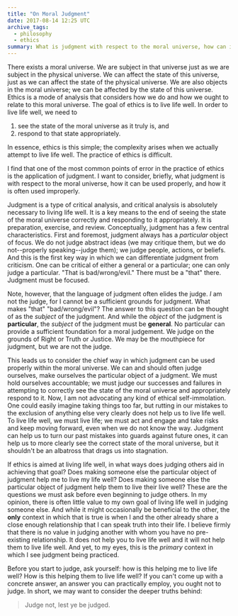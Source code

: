 ```yaml
---
title: "On Moral Judgment"
date: 2017-08-14 12:25 UTC
archive_tags:
  - philosophy
  - ethics
summary: What is judgment with respect to the moral universe, how can it be used properly, and how is it often used improperly?
---
```


There exists a moral universe. We are subject in that universe just as we are subject in the physical universe. We can affect the state of this universe, just as we can affect the state of the physical universe. We are also objects in the moral universe; we can be affected by the state of this universe. Ethics is a mode of analysis that considers how we do and how we ought to relate to this moral universe. The goal of ethics is to live life well. In order to live life well, we need to

1. see the state of the moral universe as it truly is, and
2. respond to that state appropriately.

In essence, ethics is this simple; the complexity arises when we actually attempt to live life well. The practice of ethics is difficult.

I find that one of the most common points of error in the practice of ethics is the application of judgment. I want to consider, briefly, what judgment is with respect to the moral universe, how it can be used properly, and how it is often used improperly.

Judgment is a type of critical analysis, and critical analysis is absolutely necessary to living life well. It is a key means to the end of seeing the state of the moral universe correctly and responding to it appropriately. It is preparation, exercise, and review. Conceptually, judgment has a few central characteristics. First and foremost, judgment always has a _particular_ object of focus. We do not judge abstract ideas (we may critique them, but we do not--properly speaking--judge them); we judge people, actions, or beliefs. And this is the first key way in which we can differentiate judgment from criticism. One can be critical of either a general or a particular; one can only judge a particular. "That is bad/wrong/evil."  There must be a "that" there. Judgment must be focused.

Note, however, that the language of judgment often elides the judge. _I_ am not the judge, for I cannot be a sufficient grounds for judgment. What makes "that" "bad/wrong/evil"? The answer to this question can be thought of as the _subject_ of the judgment. And while the _object_ of the judgment is **particular**, the _subject_ of the judgment must be **general**. No particular can provide a sufficient foundation for a moral judgement. We judge on the grounds of Right or Truth or Justice. We may be the mouthpiece for judgment, but we are not the judge.

This leads us to consider the chief way in which judgment can be used properly within the moral universe. We can and should often judge ourselves, make ourselves the particular object of a judgment. We must hold ourselves accountable; we must judge our successes and failures in attempting to correctly see the state of the moral universe and appropriately respond to it. Now, I am not advocating any kind of ethical self-immolation. One could easily imagine taking things too far, but rutting in our mistakes to the exclusion of anything else very clearly does not help us to live life well. To live life well, we must live life; we must act and engage and take risks and keep moving forward, even when we do not know the way. Judgment can help us to turn our past mistakes into guards against future ones, it can help us to more clearly see the correct state of the moral universe, but it shouldn't be an albatross that drags us into stagnation.

If ethics is aimed at living life well, in what ways does judging others aid in achieving that goal? Does making someone else the particular object of judgment help me to live my life well? Does making someone else the particular object of judgment help them to live their live well? These are the questions we must ask before even beginning to judge others. In my opinion, there is often little value to my own goal of living life well in judging someone else. And while it might occasionally be beneficial to the other, the **only** context in which that is true is when I and the other already share a close enough relationship that I can speak truth into their life. I believe firmly that there is no value in judging another with whom you have no pre-existing relationship. It does not help you to live life well and it will not help them to live life well. And yet, to my eyes, this is the _primary_ context in which I see judgment being practiced.

Before you start to judge, ask yourself: how is this helping me to live life well? How is this helping them to live life well? If you can't come up with a concrete answer, an answer you can practically employ, you ought not to judge. In short, we may want to consider the deeper truths behind:

> Judge not, lest ye be judged.
